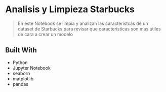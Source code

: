<a name="readme-top"></a>

# Analisis y Limpieza Starbucks

> En este Notebook se limpia y analizan las caracteristcas de un dataset de Starbucks para revisar que caracteristicas son mas utiles de cara a crear un modelo  

## Built With

- Python
- Jupyter Notebook
- seaborn 
- matplotlib
- pandas 
